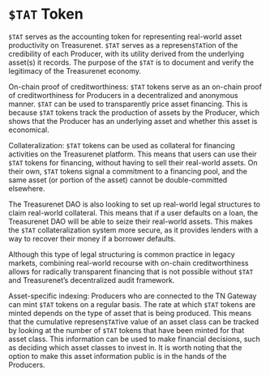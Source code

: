 # `$TAT` Token

`$TAT` serves as the accounting token for representing real-world asset productivity on Treasurenet. `$TAT` serves as a represen`$TAT`ion of the credibility of each Producer, with its utility derived from the underlying asset(s) it records. The purpose of the `$TAT` is to document and verify the legitimacy of the Treasurenet economy.

On-chain proof of creditworthiness:
`$TAT` tokens serve as an on-chain proof of creditworthiness for Producers in a decentralized and anonymous manner. `$TAT` can be used to transparently price asset financing. This is because `$TAT` tokens track the production of assets by the Producer, which shows that the Producer has an underlying asset and whether this asset is economical.

Collateralization:
`$TAT` tokens can be used as collateral for financing activities on the Treasurenet platform. This means that users can use their `$TAT` tokens for financing, without having to sell their real-world assets. On their own, `$TAT` tokens signal a commitment to a financing pool, and the same asset (or portion of the asset) cannot be double-committed elsewhere.

The Treasurenet DAO is also looking to set up real-world legal structures to claim real-world collateral. This means that if a user defaults on a loan, the Treasurenet DAO will be able to seize their real-world assets. This makes the `$TAT` collateralization system more secure, as it provides lenders with a way to recover their money if a borrower defaults.

Although this type of legal structuring is common practice in legacy markets, combining real-world recourse with on-chain creditworthiness allows for radically transparent financing that is not possible without `$TAT` and Treasurenet’s decentralized audit framework.

Asset-specific indexing:
Producers who are connected to the TN Gateway can mint `$TAT` tokens on a regular basis. The rate at which `$TAT` tokens are minted depends on the type of asset that is being produced. This means that the cumulative represen`$TAT`ive value of an asset class can be tracked by looking at the number of `$TAT` tokens that have been minted for that asset class. This information can be used to make financial decisions, such as deciding which asset classes to invest in. It is worth noting that the option to make this asset information public is in the hands of the Producers.
